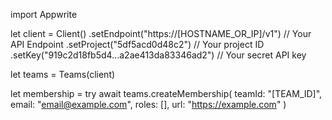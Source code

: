 import Appwrite

let client = Client()
    .setEndpoint("https://[HOSTNAME_OR_IP]/v1") // Your API Endpoint
    .setProject("5df5acd0d48c2") // Your project ID
    .setKey("919c2d18fb5d4...a2ae413da83346ad2") // Your secret API key

let teams = Teams(client)

let membership = try await teams.createMembership(
    teamId: "[TEAM_ID]",
    email: "email@example.com",
    roles: [],
    url: "https://example.com"
)

